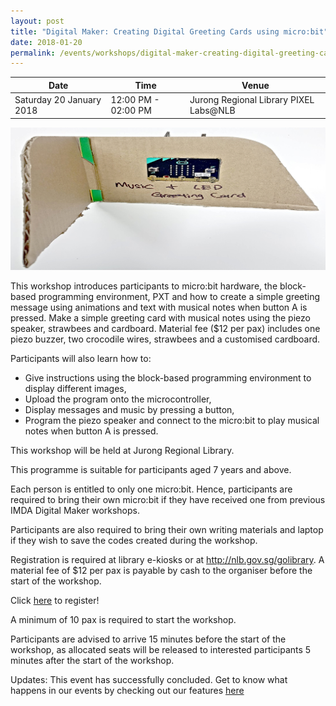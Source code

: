 ```yaml
---
layout: post
title: "Digital Maker: Creating Digital Greeting Cards using micro:bit"
date: 2018-01-20
permalink: /events/workshops/digital-maker-creating-digital-greeting-cards-using-microbit1
---
```


| Date | Time | Venue |
|--------|---|---|
| Saturday 20 January 2018 | 12:00 PM - 02:00 PM |   Jurong Regional Library PIXEL Labs@NLB |

![hi](/images/events/workshops-and-exhibitions/DigitalGreeting2.jpg)

This workshop introduces participants to micro:bit hardware, the block-based programming environment, PXT and how to create a simple greeting message using animations and text with musical notes when button A is pressed. Make a simple greeting card with musical notes using the piezo speaker, strawbees and cardboard. Material fee ($12 per pax) includes one piezo buzzer, two crocodile wires, strawbees and a customised cardboard.

Participants will also learn how to:
- Give instructions using the block-based programming environment to display different images,
- Upload the program onto the microcontroller,
- Display messages and music by pressing a button,
- Program the piezo speaker and connect to the micro:bit to play musical notes when button A is pressed.
 
This workshop will be held at Jurong Regional Library.
 
This programme is suitable for participants aged 7 years and above.

Each person is entitled to only one micro:bit. Hence, participants are required to bring their own micro:bit if they have received one from previous IMDA Digital Maker workshops.

Participants are also required to bring their own writing materials and laptop if they wish to save the codes created during the workshop.

Registration is required at library e-kiosks or at http://nlb.gov.sg/golibrary. A material fee of $12 per pax is payable by cash to the organiser before the start of the workshop.

Click <a href="https://www.nlb.gov.sg/golibrary2/e/digital-maker-creating-digital-greeting-cards-using-microbit-pixel-labsnlb-99254568" target="_blank">here</a> to register!
 
A minimum of 10 pax is required to start the workshop.

Participants are advised to arrive 15 minutes before the start of the workshop, as allocated seats will be released to interested participants 5 minutes after the start of the workshop.

Updates: This event has successfully concluded. Get to know what happens in our events by checking out our features <a href="" target="_blank">here</a>
